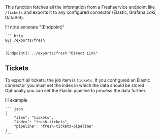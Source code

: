 This function fetches all the information from a Freshservice endpoint like `/tickets` and exports it to any configured connector (Elastic, Grafana Loki, DataSet).

!!! note annotate "[Endpoint]"  

    ``` http
    GET /exports/fresh
    ```

    [Endpoint]: ../exports/fresh "Direct Link"

## Tickets

To export all tickets, the job item is `tickets`. If you configured an Elastic connector you must set the index in which the data should be stored. 
Optionally you can set the Elastic pipeline to process the data further.

!!! example

    ``` json
    {
        "item": "tickets",
        "index": "fresh-tickets",
        "pipeline": "fresh-tickets-pipeline"
    }
    ```